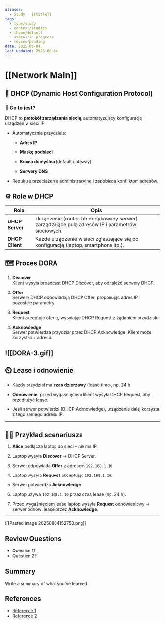 ```yaml
---
aliases:
  - Study - {{title}}
tags:
  - type/study
  - context/studies
  - theme/default
  - status/in-progress
  - review/pending
date: 2025-08-04
last_updated: 2025-08-04
---
```


# [[Network Main]]

## 🔄 DHCP (Dynamic Host Configuration Protocol)

### 🔹 Co to jest?

DHCP to **protokół zarządzania siecią**, automatyzujący konfigurację urządzeń w sieci IP.

- Automatycznie przydziela:
    
    - **Adres IP**
        
    - **Maskę podsieci**
        
    - **Brama domyślna** (default gateway)
        
    - **Serwery DNS**
        
- Redukuje przeciążenie administracyjne i zapobiega konfliktom adresów.

## ⚙️ Role w DHCP

| Rola            | Opis                                                                                            |
| --------------- | ----------------------------------------------------------------------------------------------- |
| **DHCP Server** | Urządzenie (router lub dedykowany serwer) zarządzające pulą adresów IP i parametrów sieciowych. |
| **DHCP Client** | Każde urządzenie w sieci zgłaszające się po konfigurację (laptop, smartphone itp.).             |

## 🗺️ Proces DORA

1. **Discover**  
    Klient wysyła broadcast DHCP Discover, aby odnaleźć serwery DHCP.
    
2. **Offer**  
    Serwery DHCP odpowiadają DHCP Offer, proponując adres IP i pozostałe parametry.
    
3. **Request**  
    Klient akceptuje ofertę, wysyłając DHCP Request z żądaniem przydziału.
    
4. **Acknowledge**  
    Serwer potwierdza przydział przez DHCP Acknowledge. Klient może korzystać z adresu.
    

![[DORA-3.gif]]
---

## ⏲️ Lease i odnowienie

- Każdy przydział ma **czas dzierżawy** (lease time), np. 24 h.
    
- **Odnowienie**: przed wygaśnięciem klient wysyła DHCP Request, aby przedłużyć lease.
    
- Jeśli serwer potwierdzi (DHCP Acknowledge), urządzenie dalej korzysta z tego samego adresu IP.
    

---

## 👩‍💻 Przykład scenariusza

1. **Alice** podłącza laptop do sieci – nie ma IP.
    
2. Laptop wysyła **Discover** → DHCP Server.
    
3. Serwer odpowiada **Offer** z adresem `192.168.1.10`.
    
4. Laptop wysyła **Request** akceptując `192.168.1.10`.
    
5. Serwer potwierdza **Acknowledge**.
    
6. Laptop używa `192.168.1.10` przez czas lease (np. 24 h).
    
7. Przed wygaśnięciem lease laptop wysyła **Request** odnowieniowy → serwer odnowi lease przez **Acknowledge**.
    
---

![[Pasted image 20250804152750.png]]

## Review Questions
- Question 1?
- Question 2?

## Summary
Write a summary of what you've learned.

## References
- [Reference 1](link)
- [Reference 2](link)